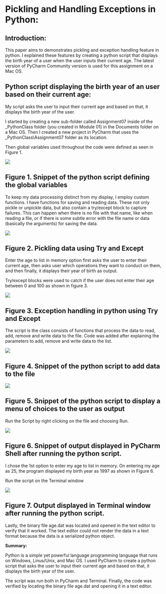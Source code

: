 # Pickling and Handling Exceptions in Python:

## Introduction: 
This paper aims to demonstrates pickling and exception handling feature in python. I explained these features by creating a python script that displays the birth year of a user when the user inputs their current age. The latest version of PyCharm Community version is used for this assignment on a Mac OS.

## Python script displaying the birth year of an user based on their current age:

My script asks the user to input their current age and based on that, it displays the birth year of the user.

I started by creating a new sub-folder called Assignment07 inside of the \_PythonClass folder (you created in Module 01) in the Documents folder on a Mac OS. Then I created a new project in PyCharm that uses the \_PythonClass\Assignment07 folder as its location.

Then global variables used throughout the code were defined as seen in Figure 1.

![](https://github.com/nikitadaharia/IntroToProg-Python-Mod07/blob/main/images/Picture1.png)
## Figure 1. Snippet of the python script defining the global variables

To keep my data processing distinct from my display, I employ custom functions. I have functions for saving and reading data. These not only pickle or unpickle data, but also contain a try/except block to capture failures. This can happen when there is no file with that name, like when reading a file, or if there is some subtle error with the file name or data (basically the arguments) for saving the data.

![](https://github.com/nikitadaharia/IntroToProg-Python-Mod07/blob/main/images/Picture2.png)

## Figure 2. Pickling data using Try and Except

Enter the age to list in memory option first asks the user to enter their current age, then asks user which operations they want to conduct on them, and then finally, it displays their year of birth as output.

Try/except blocks were used to catch if the user does not enter their age between 0 and 100 as shown in figure 3.

![](https://github.com/nikitadaharia/IntroToProg-Python-Mod07/blob/main/images/3.png)

## Figure 3. Exception handling in python using Try and Except

The script is the class consists of functions that process the data to read, add, remove and write data to the file. Code was added after explaining the parameters to add, remove and write data to the list.

![](https://github.com/nikitadaharia/IntroToProg-Python-Mod07/blob/main/images/4.png)

## Figure 4. Snippet of the python script to add data to the file

![](https://github.com/nikitadaharia/IntroToProg-Python-Mod07/blob/main/images/5.png)

## Figure 5. Snippet of the python script to display a menu of choices to the user as output

Run the Script by right clicking on the file and choosing Run.

![](https://github.com/nikitadaharia/IntroToProg-Python-Mod07/blob/main/images/6.png)

## Figure 6. Snippet of output displayed in PyCharm Shell after running the python script.

I chose the 1st option to enter my age to list in memory. On entering my age as 25, the program displayed my birth year as 1997 as shown in Figure 6.

Run the script on the Terminal window

![](https://github.com/nikitadaharia/IntroToProg-Python-Mod07/blob/main/images/7.png)

## Figure 7. Output displayed in Terminal window after running the python script.

Lastly, the binary file age.dat was located and opened in the text editor to verify that it worked. The text editor could not render the data in a text format because the data is a serialized python object.

**Summary:**

Python is a simple yet powerful language programming language that runs on Windows, Linus/Unix, and Mac OS. I used PyCharm to create a python script that asks the user to input their current age and based on that, it displays the birth year of the user.

The script was run both in PyCharm and Terminal. Finally, the code was verified by locating the binary file age.dat and opening it in a text editor.
